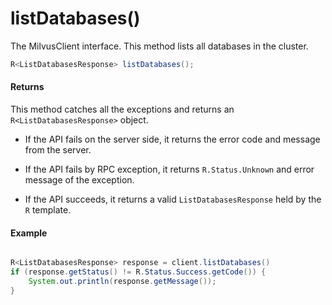 # listDatabases()

The MilvusClient interface. This method lists all databases in the cluster.

```java
R<ListDatabasesResponse> listDatabases();
```

#### Returns

This method catches all the exceptions and returns an `R<ListDatabasesResponse>` object.

- If the API fails on the server side, it returns the error code and message from the server.

- If the API fails by RPC exception, it returns `R.Status.Unknown` and error message of the exception.

- If the API succeeds, it returns a valid `ListDatabasesResponse` held by the `R` template.

#### Example

```java

R<ListDatabasesResponse> response = client.listDatabases()
if (response.getStatus() != R.Status.Success.getCode()) {
    System.out.println(response.getMessage());
}
```
